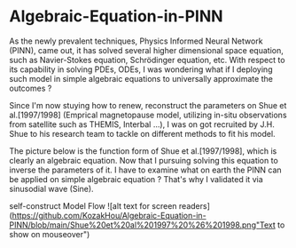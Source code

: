 # Algebraic-Equation-in-PINN

As the newly prevalent techniques, Physics Informed Neural Network (PINN), came out, it has solved several higher dimensional space equation, such as Navier-Stokes 
equation, Schrödinger equation, etc. With respect to its capability in solving PDEs, ODEs, I was wondering what if I deploying such model in simple algebraic equations
to universally approximate the outcomes ? 

Since I'm now stuying how to renew, reconstruct the parameters on Shue et al.[1997/1998] (Emprical magnetopause model, utilizing in-situ observations from satellite
such as THEMIS, Interbal ...), I was on got recruited by J.H. Shue to his research team to tackle on different methods to fit his model. 

The picture below is the function form of Shue et al.[1997/1998], which is clearly an algebraic equation. Now that I pursuing solving this equation to inverse the 
parameters of it. I have to examine what on earth the PINN can be applied on simple algebraic equation ? That's why I validated it via sinusodial wave (Sine).


self-construct Model Flow
![alt text for screen readers](https://github.com/KozakHou/Algebraic-Equation-in-PINN/blob/main/Shue%20et%20al%201997%20%26%201998.png"Text to show on mouseover")
